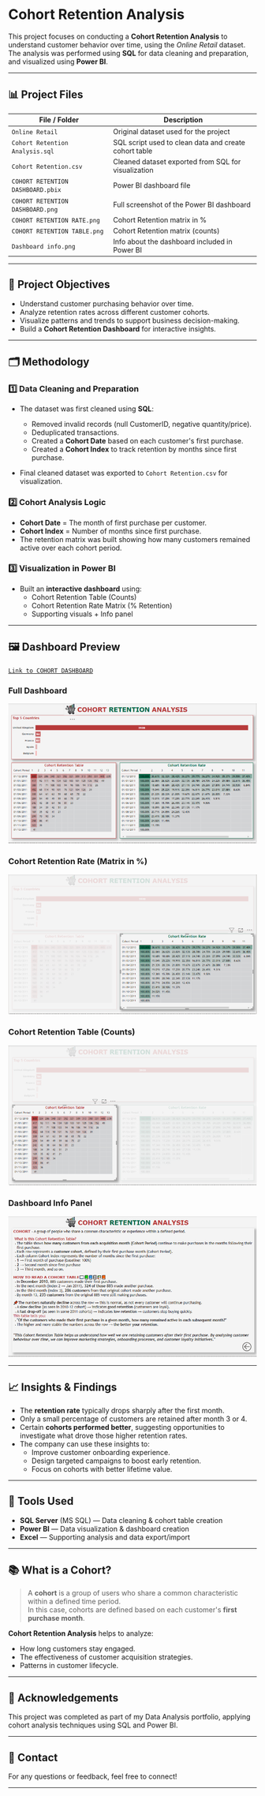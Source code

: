 # Cohort Retention Analysis

This project focuses on conducting a **Cohort Retention Analysis** to understand customer behavior over time, using the *Online Retail* dataset. The analysis was performed using **SQL** for data cleaning and preparation, and visualized using **Power BI**.

---

## 📊 Project Files

| File / Folder                       | Description                                          |
|-------------------------------------|------------------------------------------------------|
| `Online Retail`                     | Original dataset used for the project                |
| `Cohort Retention Analysis.sql`     | SQL script used to clean data and create cohort table |
| `Cohort Retention.csv`              | Cleaned dataset exported from SQL for visualization  |
| `COHORT RETENTION DASHBOARD.pbix`   | Power BI dashboard file                              |
| `COHORT RETENTION DASHBOARD.png`    | Full screenshot of the Power BI dashboard            |
| `COHORT RETENTION RATE.png`         | Cohort Retention matrix in %                         |
| `COHORT RETENTION TABLE.png`        | Cohort Retention matrix (counts)                     |
| `Dashboard info.png`                | Info about the dashboard included in Power BI        |

---

## 📌 Project Objectives

- Understand customer purchasing behavior over time.
- Analyze retention rates across different customer cohorts.
- Visualize patterns and trends to support business decision-making.
- Build a **Cohort Retention Dashboard** for interactive insights.

---

## 🗂 Methodology

### 1️⃣ Data Cleaning and Preparation

- The dataset was first cleaned using **SQL**:
    - Removed invalid records (null CustomerID, negative quantity/price).
    - Deduplicated transactions.
    - Created a **Cohort Date** based on each customer's first purchase.
    - Created a **Cohort Index** to track retention by months since first purchase.

- Final cleaned dataset was exported to `Cohort Retention.csv` for visualization.

### 2️⃣ Cohort Analysis Logic

- **Cohort Date** = The month of first purchase per customer.
- **Cohort Index** = Number of months since first purchase.
- The retention matrix was built showing how many customers remained active over each cohort period.

### 3️⃣ Visualization in Power BI

- Built an **interactive dashboard** using:
    - Cohort Retention Table (Counts)
    - Cohort Retention Rate Matrix (% Retention)
    - Supporting visuals + Info panel

---

## 🖼️ Dashboard Preview
[`Link to COHORT DASHBOARD`](https://app.powerbi.com/groups/me/reports/3ff024d6-bb51-455e-a68f-e7153090ea4c?ctid=319a61c8-ee1e-4161-8f35-b9553227afd7&pbi_source=linkShare)

### Full Dashboard

![Cohort Retention Rate](COHORT_RETENTION_DASHBOARD.png)

### Cohort Retention Rate (Matrix in %)

![Cohort Retention Rate](COHORT_RETENTION_RATE.png)

### Cohort Retention Table (Counts)

![Cohort Retention Table](COHORT_RETENTION_TABLE.png)

### Dashboard Info Panel

![Dashboard Info](Dashboard_info.png)

---

## 📈 Insights & Findings

- The **retention rate** typically drops sharply after the first month.
- Only a small percentage of customers are retained after month 3 or 4.
- Certain **cohorts performed better**, suggesting opportunities to investigate what drove those higher retention rates.
- The company can use these insights to:
    - Improve customer onboarding experience.
    - Design targeted campaigns to boost early retention.
    - Focus on cohorts with better lifetime value.

---

## 🚀 Tools Used

- **SQL Server** (MS SQL) — Data cleaning & cohort table creation
- **Power BI** — Data visualization & dashboard creation
- **Excel** — Supporting analysis and data export/import

---

## 📚 What is a Cohort?

> A **cohort** is a group of users who share a common characteristic within a defined time period.  
In this case, cohorts are defined based on each customer's **first purchase month**.

**Cohort Retention Analysis** helps to analyze:
- How long customers stay engaged.
- The effectiveness of customer acquisition strategies.
- Patterns in customer lifecycle.

---

## 🤝 Acknowledgements

This project was completed as part of my Data Analysis portfolio, applying cohort analysis techniques using SQL and Power BI.

---

## 💬 Contact

For any questions or feedback, feel free to connect!

---

